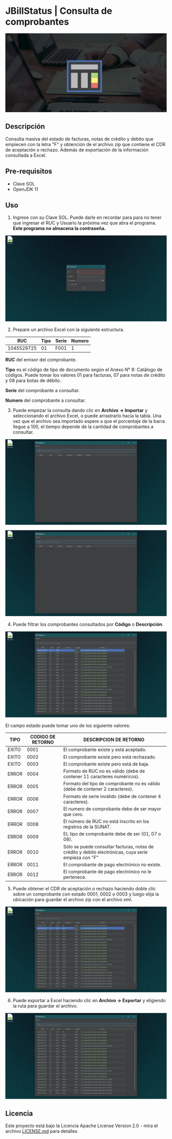 # JBillStatus | Consulta de comprobantes

![header](./README/header.png)

## Descripción

Consulta masiva del estado de facturas, notas de crédito y debito que empiecen con la letra "F" y obtención de el archivo zip que contiene el CDR de aceptación o rechazo. Además de exportación de la información consultada a Excel.

## Pre-requisitos

- Clave SOL
- OpenJDK 11

## Uso

1. Ingrese con su Clave SOL. Puede darle en recordar para para no tener que ingresar el RUC y Usuario la próxima vez que abra el programa. **Este programa no almacena la contraseña.**

![img_1](./README/img_1.gif)

2. Prepare un archivo Excel con la siguiente estructura.

| RUC        | Tipo | Serie | Numero |
| ---------- | ---- | ----- | ------ |
| 1045529725 | 01   | F001  | 1      |

**RUC** del emisor del comprobante.

**Tipo** es el código de tipo de documento según el Anexo N° 8: Catálogo de códigos. Puede tomar los valores 01 para facturas, 07 para notas de crédito y 08 para botas de débito.

**Serie** del comprobante  a consultar.

**Numero** del comprobante a consultar.

3. Puede empezar la consulta dando clic en **Archivo → Importar** y seleccionando el archivo Excel, o puede arrastrarlo hacia la tabla. Una vez que el archivo sea importado espere a que el porcentaje de la barra llegue a 100, el tiempo depende de la cantidad de comprobantes a consultar.  

![img_2](./README/img_2.gif)

![img_3](./README/img_3.gif)

4. Puede filtrar los comprobantes consultados por **Código** o **Descripción**.

![img_4](./README/img_4.gif)

El campo estado puede tomar uno de los siguiente valores:

| TIPO  | CODIGO DE RETORNO | DESCRIPCION DE RETORNO                                       |
| ----- | ----------------- | ------------------------------------------------------------ |
| EXITO | 0001              | El comprobante existe y está aceptado.                       |
| EXITO | 0002              | El comprobante existe pero está rechazado.                   |
| EXITO | 0003              | El comprobante existe pero está de baja.                     |
| ERROR | 0004              | Formato de RUC no es válido (debe de contener 11 caracteres numéricos). |
| ERROR | 0005              | Formato del tipo de comprobante no es válido (debe de contener 2 caracteres). |
| ERROR | 0006              | Formato de serie inválido (debe de contener 4 caracteres).   |
| ERROR | 0007              | El numero de comprobante debe de ser mayor que cero.         |
| ERROR | 0008              | El número de RUC no está inscrito en los registros de la SUNAT. |
| ERROR | 0009              | EL tipo de comprobante debe de ser (01, 07 o 08).            |
| ERROR | 0010              | Sólo se puede consultar facturas, notas de crédito y debito electrónicas, cuya serie empieza con "F" |
| ERROR | 0011              | El comprobante de pago electrónico no existe.                |
| ERROR | 0012              | El comprobante de pago electrónico no le pertenece.          |

5. Puede obtener el CDR de aceptación o rechazo haciendo doble clic sobre un comprobante con estado 0001, 0002 o 0003 y luego elija la ubicación para guardar el archivo zip con el archivo xml. 

![img_5](./README/img_5.gif)

6. Puede exportar a Excel haciendo clic en **Archivo → Exportar** y eligiendo la ruta para guardar el archivo.

![img_6](./README/img_6.gif)

## Licencia

Este proyecto está bajo la Licencia Apache License Version 2.0 - mira el archivo [LICENSE.md](https://github.com/nthny/JBillStatus/blob/master/LICENSE) para detalles

